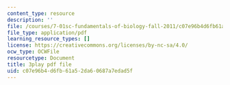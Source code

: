 ```yaml
---
content_type: resource
description: ''
file: /courses/7-01sc-fundamentals-of-biology-fall-2011/c07e96b4d6fb61a52da60687a7edad5f_pJDHi91yAaE.pdf
file_type: application/pdf
learning_resource_types: []
license: https://creativecommons.org/licenses/by-nc-sa/4.0/
ocw_type: OCWFile
resourcetype: Document
title: 3play pdf file
uid: c07e96b4-d6fb-61a5-2da6-0687a7edad5f
---
```

